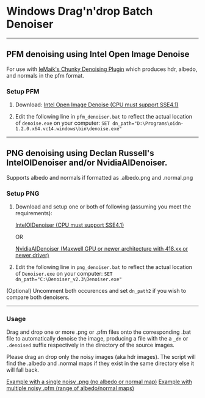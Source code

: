 # Windows Drag'n'drop Batch Denoiser

---

## PFM denoising using Intel Open Image Denoise
For use with [leMaik's Chunky Denoising Plugin](https://github.com/leMaik/chunky-denoiser) which produces hdr, albedo, and normals in the pfm format.
### Setup PFM

1. Download:
      [Intel Open Image Denoise (CPU must support SSE4.1)](https://openimagedenoise.github.io/downloads.html)
      
2. Edit the following line in `pfm_denoiser.bat` to reflect the actual location of `denoise.exe` on your computer:
`SET dn_path="D:\Programs\oidn-1.2.0.x64.vc14.windows\bin\denoise.exe" `

---

## PNG denoising using Declan Russell's IntelOIDenoiser and/or NvidiaAIDenoiser.
Supports albedo and normals if formatted as .albedo.png and .normal.png
### Setup PNG

1. Download and setup one or both of following (assuming you meet the requirements):

      [IntelOIDenoiser (CPU must support SSE4.1)](https://github.com/DeclanRussell/IntelOIDenoiser)

      OR

      [NvidiaAIDenoiser (Maxwell GPU or newer architecture with 418.xx or newer driver)](https://github.com/DeclanRussell/NvidiaAIDenoiser)


2. Edit the following line in `png_denoiser.bat` to reflect the actual location of `Denoiser.exe` on your computer:
`SET dn_path="C:\Denoiser_v2.3\Denoiser.exe" `

(Optional) Uncomment both occurences and set `dn_path2` if you wish to compare both denoisers.

---

### Usage

Drag and drop one or more .png or .pfm files onto the corresponding .bat file to automatically denoise the image, producing a file with the a `_dn` or `.denoised` suffix respectively in the directory of the source images.

Please drag an drop only the noisy images (aka hdr images). The script will find the .albedo and .normal maps if they exist in the same directory else it will fall back.

[Example with a single noisy .png (no albedo or normal map)](https://youtu.be/u1JbU6ybXXc)
[Example with multiple noisy .pfm (range of albedo/normal maps)](https://youtu.be/rQ_LV9PfJH8)
